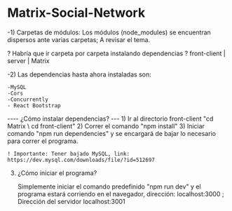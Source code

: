 # Matrix-Social-Network

-1) Carpetas de módulos: Los módulos (node_modules) se encuentran dispersos ante varias carpetas; A revisar el tema.

 ? Habría que ir carpeta por carpeta instalando dependencias ?
	front-client | server | Matrix


-2) Las dependencias hasta ahora instaladas son:

	-MySQL
	-Cors
	-Concurrently
	- React Bootstrap
	
---- ¿Cómo instalar dependencias? ---
	1) Ir al directorio front-client
		"cd Matrix  \ cd front-client"
	2) Correr el comando "npm install"
	3) Iniciar comando "npm run dependencies" y se encargará de bajar lo necesario para correr el programa.

	! Importante: Tener bajado MySQL, link: https://dev.mysql.com/downloads/file/?id=512697

3) ¿Cómo iniciar el programa?
	
	Simplemente iniciar el comando predefinido "npm run dev" y el programa estará corriendo en el navegador, dirección:
	localhost:3000 ; Dirección del servidor localhost:3001
	

